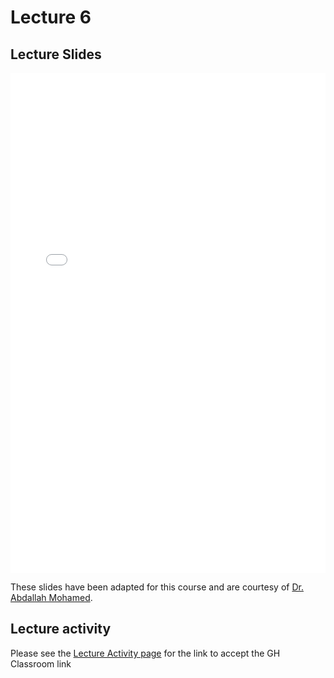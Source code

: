 # Lecture 6

## Lecture Slides

<iframe src="../../2021-01-99 - Lecture2.pdf" width="100%" height="800px" frameBorder="0"> </iframe>

These slides have been adapted for this course and are courtesy of [Dr. Abdallah Mohamed](https://people.ok.ubc.ca/abdalmoh/).

## Lecture activity

Please see the [Lecture Activity page](../activities) for the link to accept the GH Classroom link